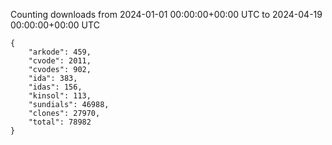 
Counting downloads from 2024-01-01 00:00:00+00:00 UTC to 2024-04-19 00:00:00+00:00 UTC

```
{
    "arkode": 459,
    "cvode": 2011,
    "cvodes": 902,
    "ida": 383,
    "idas": 156,
    "kinsol": 113,
    "sundials": 46988,
    "clones": 27970,
    "total": 78982
}
```
